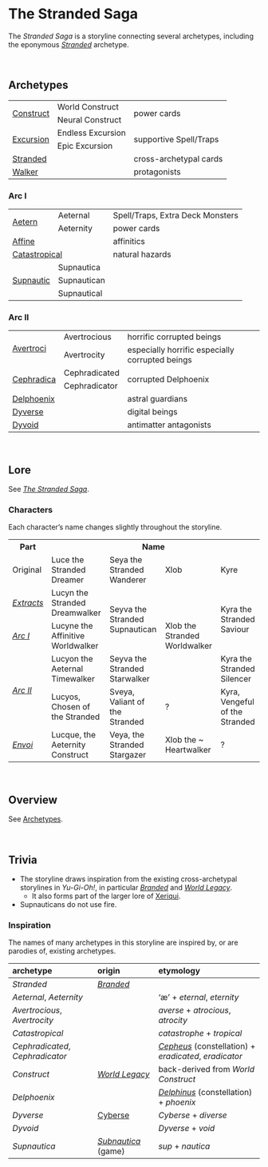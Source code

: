 # The Stranded Saga

The *Stranded Saga* is a storyline connecting several archetypes, including the eponymous [*Stranded*](../../archetypes/Stranded.md) archetype.


<br>


## Archetypes

<table>
  <tr>
    <td rowspan="2"> <a href="../../archetypes/Construct.md">Construct</a> </td>
    <td> World Construct </td>
    <td rowspan="2"> power cards </td>
  </tr>
  <tr>
    <td> Neural Construct </td>
  </tr>
  <tr>
    <td rowspan="2"> <a href="../../archetypes/Excursion.md">Excursion</a> </td>
    <td> Endless Excursion </td>
    <td rowspan="2"> supportive Spell/Traps </td>
  </tr>
  <tr>
    <td> Epic Excursion </td>
  </tr>
  <tr>
    <td colspan="2"> <a href="../../archetypes/Stranded.md">Stranded</a> </td>
    <td> cross-archetypal cards </td>
  </tr>
  <tr>
    <td colspan="2"> <a href="../../archetypes/Walker">Walker</a> </td>
    <td> protagonists </td>
  </tr>
</table>

### Arc I

<table>
  <tr>
    <td rowspan="2"> <a href="../../archetypes/Aetern.m">Aetern</a> </td>
    <td> Aeternal </td>
    <td> Spell/Traps, Extra Deck Monsters </td>
  </tr>
  <tr>
    <td> Aeternity </td>
    <td> power cards </td>
  </tr>
  <tr>
    <td colspan="2"> <a href="../../archetypes/Affine.md">Affine</a> </td>
    <td> affinitics </td>
  </tr>
  <tr>
    <td colspan="2"> <a href="../../archetypes/Catastropical.md">Catastropical</a> </td>
    <td> natural hazards </td>
  </tr>
  <tr>
    <td rowspan="3"> <a href="../../archetypes/Supnautic.md">Supnautic</a> </td>
    <td> Supnautica </td>
    <td>  </td>
  </tr>
  <tr>
    <td> Supnautican </td>
    <td>  </td>
  </tr>
  <tr>
    <td> Supnautical </td>
    <td>  </td>
  </tr>
</table>

### Arc II

<table>
  <tr>
    <td rowspan="2"> <a href="../../archetypes/Avertroci.md">Avertroci</a> </td>
    <td> Avertrocious </td>
    <td> horrific corrupted beings </td>
  </tr>
  <tr>
    <td> Avertrocity </td>
    <td> especially horrific especially corrupted beings </td>
  </tr>
  <tr>
    <td rowspan="2"> <a href="../../archetypes/Cephradica.md">Cephradica</a> </td>
    <td> Cephradicated </td>
    <td rowspan="2"> corrupted Delphoenix </td>
  </tr>
  <tr>
    <td> Cephradicator </td>
  </tr>
  <tr>
    <td colspan="2"> <a href="../../archetypes/Delphoenix.md">Delphoenix</a> </td>
    <td> astral guardians </td>
  </tr>
  <tr>
    <td colspan="2"> <a href="../../archetypes/Dyverse.md">Dyverse</a> </td>
    <td> digital beings </td>
  </tr>
  <tr>
    <td colspan="2"> <a href="../../archetypes/Dyvoid.md">Dyvoid</a> </td>
    <td> antimatter antagonists </td>
  </tr>
</table>


<br>


## Lore

See [*The Stranded Saga*](The%20Stranded%20Saga.md).

### Characters
Each character’s name changes slightly throughout the storyline.

<table>
  <tr>
    <th> Part </th>
    <th colspan="4"> Name </th>
  </tr>
  <tr>
    <td> Original </td>
    <td> Luce the Stranded Dreamer </td>
    <td> Seya the Stranded Wanderer </td>
    <td> Xlob </td>
    <td> Kyre </td>
  </tr>
  <tr>
    <td> <a href="The Stranded Saga.md#EXTRACTS"><em>Extracts</em></a> </td>
    <td> Lucyn the Stranded Dreamwalker </td>
    <td rowspan="2"> Seyva the Stranded Supnautican </td>
    <td rowspan="4"> Xlob the Stranded Worldwalker </td>
    <td rowspan="3"> Kyra the Stranded Saviour </td>
  </tr>
  <tr>
    <td rowspan="2"> <a href="The Stranded Saga.md#ARC-I"><em>Arc I</em></a> </td>
    <td> Lucyne the Affinitive Worldwalker </td>
  </tr>
  <tr>
    <td rowspan="2"> Lucyon the Aeternal Timewalker </td>
    <td rowspan="2"> Seyva the Stranded Starwalker </td>
  </tr>
  <tr>
    <td rowspan="2"> <a href="The Stranded Saga.md#ARC-II"><em>Arc II</em></a> </td>
    <td> Kyra the Stranded Silencer </td>
  </tr>
  <tr>
    <td> Lucyos, Chosen of the Stranded </td>
    <td> Sveya, Valiant of the Stranded </td>
    <td> ? </td>
    <td> Kyra, Vengeful of the Stranded </td>
  </tr>
  <tr>
    <td> <a href="The Stranded Saga.md#ENVOI"><em>Envoi</em></a> </td>
    <td> Lucque, the Aeternity Construct </td>
    <td> Veya, the Stranded Stargazer </td>
    <td> Xlob the ~ Heartwalker </td>
    <td> ? </td>
  </tr>
</table>


<br>


## Overview

See [Archetypes](archetypes.md).


<br>


## Trivia

- The storyline draws inspiration from the existing cross-archetypal storylines in *Yu-Gi-Oh!*, in particular [*Branded*](https://yugipedia.com/wiki/Branded) and [*World Legacy*](https://yugipedia.com/wiki/World_Legacy).
  - It also forms part of the larger lore of [Xeriqui](../../../xeriqui).
- Supnauticans do not use fire.

### Inspiration
The names of many archetypes in this storyline are inspired by, or are parodies of, existing archetypes.

| archetype | origin | etymology |
| :-------- | :----- | :-------- |
| *Stranded* | [*Branded*](https://yugipedia.com/wiki/Branded) | |
| *Aeternal*, *Aeternity* | | ‘æ’ + *eternal*, *eternity* |
| *Avertrocious*, *Avertrocity* | | *averse* + *atrocious*, *atrocity* |
| *Catastropical* | | *catastrophe* + *tropical* |
| *Cephradicated*, *Cephradicator* | | [*Cepheus*](https://wikipedia.org/wiki/Cepheus_(constellation)) (constellation) + *eradicated*, *eradicator* |
| *Construct* | [*World Legacy*](https://yugipedia.com/wiki/World_Legacy) | back-derived from *World Construct* |
| *Delphoenix* | | [*Delphinus*](https://wikipedia.org/wiki/Delphinus) (constellation) + *phoenix* |
| *Dyverse* | [Cyberse](https://yugipedia.com/wiki/Cyberse) | *Cyberse* + *diverse* |
| *Dyvoid* | | *Dyverse* + *void* |
| *Supnautica* | [*Subnautica*](https://wikipedia.org/wiki/Subnautica) (game) | *sup* + *nautica* |
